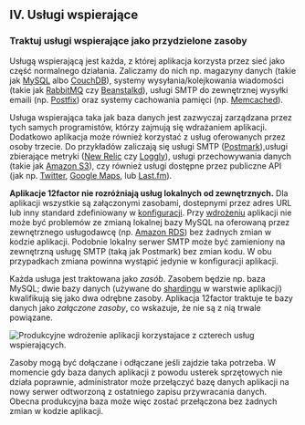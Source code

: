 ## IV. Usługi wspierające
### Traktuj usługi wspierające jako przydzielone zasoby

Usługą wspierającą jest każda, z której aplikacja korzysta przez sieć jako część normalnego działania. Zaliczamy do nich np. magazyny danych (takie jak [MySQL](http://dev.mysql.com/) albo [CouchDB](http://couchdb.apache.org/)), systemy wysyłania/kolejkowania wiadomości (takie jak [RabbitMQ](http://www.rabbitmq.com/) czy [Beanstalkd](http://kr.github.com/beanstalkd/)), usługi SMTP do zewnętrznej wysyłki emaili (np. [Postfix](http://www.postfix.org/)) oraz systemy cachowania pamięci (np. [Memcached](http://memcached.org/)).

Usługa wspierająca taka jak baza danych jest zazwyczaj zarządzana przez tych samych programistów, którzy zajmują się wdrażaniem aplikacji. Dodatkowo aplikacja może również korzystać z usług oferowanych przez osoby trzecie. Do przykładów zaliczają się usługi SMTP ([Postmark](http://postmarkapp.com/)),usługi zbierające metryki ([New Relic](http://newrelic.com/) czy [Loggly](http://www.loggly.com/)), usługi przechowywania danych (takie jak [Amazon S3](http://aws.amazon.com/s3/)), czy również usługi dostępne przez publiczne API (jak np. [Twitter](http://dev.twitter.com/), [Google Maps](https://developers.google.com/maps/), lub [Last.fm](http://www.last.fm/api)).

**Aplikacje 12factor nie rozróżniają usług lokalnych od zewnętrznych.** Dla aplikacji wszystkie są załączonymi zasobami, dostepnymi przez adres URL lub inny standard zdefiniowany w [konfiguracji](./config). Przy [wdrożeniu](./codebase) aplikacji nie może być problemów ze zmianą lokalnej bazy MySQL na oferowaną przez zewnętrznego usługodawcę (np. [Amazon RDS](http://aws.amazon.com/rds/)) bez żadnych zmian w kodzie aplikacji. Podobnie lokalny serwer SMTP może być zamieniony na zewnętrzną usługę SMTP (taką jak Postmark) bez zmian kodu. W obu przypadkach zmiana powinna wystąpić jedynie w konfiguracji aplikacji.

Każda usługa jest traktowana jako *zasób*. Zasobem będzie np. baza MySQL; dwie bazy danych (używane do [shardingu](https://en.wikipedia.org/wiki/Shard_(database_architecture)) w warstwie aplikacji) kwalifikują się jako dwa odrębne zasoby. Aplikacja 12factor traktuje te bazy danych jako *załączone zasoby*, co wskazuje, że nie są z nią trwale powiązane.

<img src="/images/attached-resources.png" class="full" alt="Produkcyjne wdrożenie aplikacji korzystajace z czterech usług wspierających." />

Zasoby mogą być dołączane i odłączane jeśli zajdzie taka potrzeba. W momencie gdy baza danych aplikacji z powodu usterek sprzętowych nie działa poprawnie, administrator może przełączyć bazę danych aplikacji na nowy serwer odtworzoną z ostatniego zapisu przywracania danych. Obecna produkcyjna baza może więc zostać przełączona bez żadnych zmian w kodzie aplikacji.

